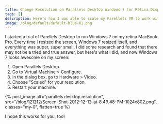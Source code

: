 ```yaml
---
title: Change Resolution on Parallels Desktop Windows 7 for Retina Display
tags: []
description: Here's how I was able to scale my Parellels VM to work with a retina display.
image: /blog/default/default-blue-01.png
---
```


I started a trial of Parellels Desktop to run Windows 7 on my retina MacBook Pro. Every time I resized the screen, Windows 7 resized itself, and everything was super, super small. I did some research and found that there may not be a tried and true answer, but here's what I did, and now Windows 7 looks awesome on my screen:

1. Open Parallels Desktop.
2. Go to Virtual Machine > Configure.
3. In the dialog box, go to Hardware > Video.
4. Choose "Scaled" for your resolution.
5. Restart your machine.

{% post_image
    alt="parallels desktop resolution",
    src="/blog/121212/Screen-Shot-2012-12-12-at-8.49.48-PM-1024x802.png",
    classes="my-0",
    flatten=true %}

I hope this works for you, too!
